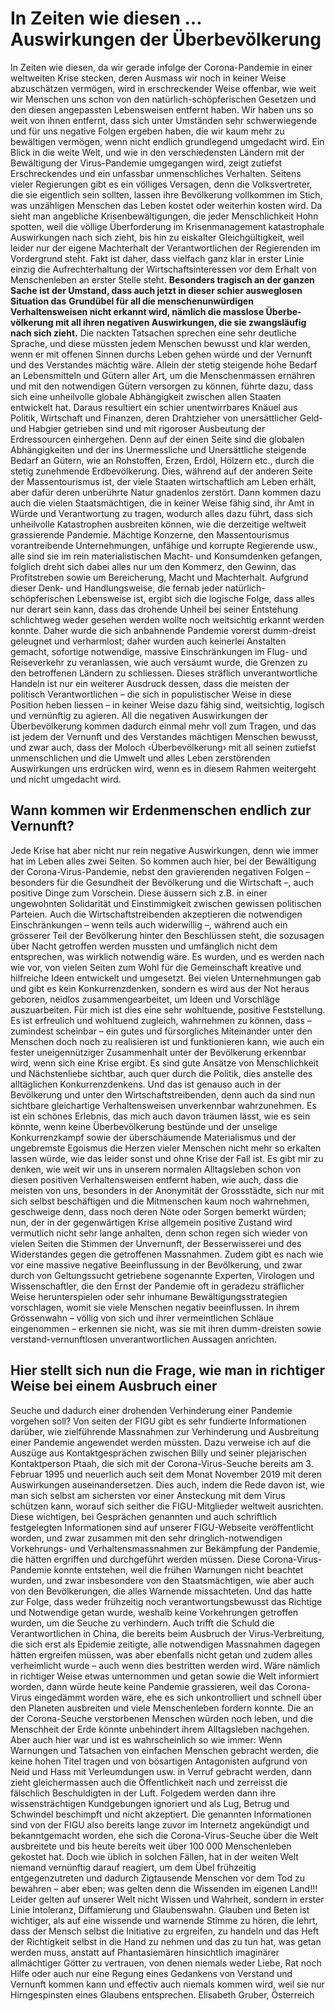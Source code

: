 # In Zeiten wie diesen … Auswirkungen der Überbevölkerung
In Zeiten wie diesen, da wir gerade infolge der Corona-Pandemie in einer weltweiten Krise stecken, deren Ausmass wir noch in keiner Weise abzuschätzen vermögen, wird in erschreckender Weise offenbar, wie weit wir Menschen uns schon von den natürlich-schöpferischen Gesetzen und den diesen angepassten Lebensweisen entfernt haben. Wir haben uns so weit von ihnen entfernt, dass sich unter Umständen sehr schwerwiegende und für uns negative Folgen ergeben haben, die wir kaum mehr zu bewältigen vermögen, wenn nicht endlich grundlegend umgedacht wird.
Ein Blick in die weite Welt, und wie in den verschiedensten Ländern mit der Bewältigung der Virus-Pandemie umgegangen wird, zeigt zutiefst Erschreckendes und ein unfassbar unmenschliches Verhalten. Seitens vieler Regierungen gibt es ein völliges Versagen, denn die Volksvertreter, die sie eigentlich sein sollten, lassen ihre Bevölkerung vollkommen im Stich, was unzähligen Menschen das Leben kostet oder weiterhin kosten wird. Da sieht man angebliche Krisenbewältigungen, die jeder Menschlichkeit Hohn spotten, weil die völlige Überforderung im Krisenmanagement katastrophale Auswirkungen nach sich zieht, bis hin zu eiskalter Gleichgültigkeit, weil leider nur der eigene Machterhalt der Verantwortlichen der Regierenden im Vordergrund steht. Fakt ist daher, dass vielfach ganz klar in erster Linie einzig die Aufrechterhaltung der Wirtschaftsinteressen vor dem Erhalt von Menschenleben an erster Stelle steht.
**Besonders tragisch an der ganzen Sache ist der Umstand, dass auch jetzt in dieser schier ausweglosen Situation das**
**Grundübel für all die menschenunwürdigen Verhaltensweisen nicht erkannt wird, nämlich die masslose Überbe-**
**völkerung mit all ihren negativen Auswirkungen, die sie zwangsläufig nach sich zieht.**
Die nackten Tatsachen sprechen eine sehr deutliche Sprache, und diese müssten jedem Menschen bewusst und klar werden, wenn er mit offenen Sinnen durchs Leben gehen würde und der Vernunft und des Verstandes mächtig wäre. Allein der stetig steigende hohe Bedarf an Lebensmitteln und Gütern aller Art, um die Menschenmassen ernähren und mit den notwendigen Gütern versorgen zu können, führte dazu, dass sich eine unheilvolle globale Abhängigkeit zwischen allen Staaten entwickelt hat. Daraus resultiert ein schier unentwirrbares Knäuel aus Politik, Wirtschaft und Finanzen, deren Drahtzieher von unersättlicher Geld- und Habgier getrieben sind und mit rigoroser Ausbeutung der Erdressourcen einhergehen. Denn auf der einen Seite sind die globalen Abhängigkeiten und der ins Unermessliche und Unersättliche steigende Bedarf an Gütern, wie an Rohstoffen, Erzen, Erdöl, Hölzern etc., durch die stetig zunehmende Erdbevölkerung. Dies, während auf der anderen Seite der Massentourismus ist, der viele Staaten wirtschaftlich am Leben erhält, aber dafür deren unberührte Natur gnadenlos zerstört. Dann kommen dazu auch die vielen Staatsmächtigen, die in keiner Weise fähig sind, ihr Amt in Würde und Verantwortung zu tragen, wodurch alles dazu führt, dass sich unheilvolle Katastrophen ausbreiten können, wie die derzeitige weltweit grassierende Pandemie. Mächtige Konzerne, den Massentourismus vorantreibende Unternehmungen, unfähige und korrupte Regierende usw., alle sind sie im rein materialistischen Macht- und Konsumdenken gefangen, folglich dreht sich dabei alles nur um den Kommerz, den Gewinn, das Profitstreben sowie um Bereicherung, Macht und Machterhalt. Aufgrund dieser Denk- und Handlungsweise, die fernab jeder natürlich-schöpferischen Lebensweise ist, ergibt sich die logische Folge, dass alles nur derart sein kann, dass das drohende Unheil bei seiner Entstehung schlichtweg weder gesehen werden wollte noch weitsichtig erkannt werden konnte. Daher wurde die sich anbahnende Pandemie vorerst dumm-dreist geleugnet und verharmlost; daher wurden auch keinerlei Anstalten gemacht, sofortige notwendige, massive Einschränkungen im Flug- und Reiseverkehr zu veranlassen, wie auch versäumt wurde, die Grenzen zu den betroffenen Ländern zu schliessen. Dieses sträflich unverantwortliche Handeln ist nur ein weiterer Ausdruck dessen, dass die meisten der politisch Verantwortlichen – die sich in populistischer Weise in diese Position heben liessen – in keiner Weise dazu fähig sind, weitsichtig, logisch und vernünftig zu agieren. All die negativen Auswirkungen der Überbevölkerung kommen dadurch einmal mehr voll zum Tragen, und das ist jedem der Vernunft und des Verstandes mächtigen Menschen bewusst, und zwar auch, dass der Moloch ‹Überbevölkerung› mit all seinen zutiefst unmenschlichen und die Umwelt und alles Leben zerstörenden Auswirkungen uns erdrücken wird, wenn es in diesem Rahmen weitergeht und nicht umgedacht wird.
## Wann kommen wir Erdenmenschen endlich zur Vernunft?
Jede Krise hat aber nicht nur rein negative Auswirkungen, denn wie immer hat im Leben alles zwei Seiten. So kommen auch hier, bei der Bewältigung der Corona-Virus-Pandemie, nebst den gravierenden negativen Folgen – besonders für die Gesundheit der Bevölkerung und die Wirtschaft –, auch positive Dinge zum Vorschein. Diese äussern sich z.B. in einer ungewohnten Solidarität und Einstimmigkeit zwischen gewissen politischen Parteien. Auch die Wirtschaftstreibenden akzeptieren die notwendigen Einschränkungen – wenn teils auch widerwillig –, während auch ein grösserer Teil der Bevölkerung hinter den Beschlüssen steht, die sozusagen über Nacht getroffen werden mussten und umfänglich nicht dem entsprechen, was wirklich notwendig wäre. Es wurden, und es werden nach wie vor, von vielen Seiten zum Wohl für die Gemeinschaft kreative und hilfreiche Ideen entwickelt und umgesetzt. Bei vielen Unternehmungen gab und gibt es kein Konkurrenzdenken, sondern es wird aus der Not heraus geboren, neidlos zusammengearbeitet, um Ideen und Vorschläge auszuarbeiten. Für mich ist dies eine sehr wohltuende, positive Feststellung. Es ist erfreulich und wohltuend zugleich, wahrnehmen zu können, dass – zumindest scheinbar – ein gutes und fürsorgliches Miteinander unter den Menschen doch noch zu realisieren ist und funktionieren kann, wie auch ein fester uneigennütziger Zusammenhalt unter der Bevölkerung erkennbar wird, wenn sich eine Krise ergibt. Es sind gute Ansätze von Menschlichkeit und Nächstenliebe sichtbar, auch quer durch die Politik, dies anstelle des alltäglichen Konkurrenzdenkens. Und das ist genauso auch in der Bevölkerung und unter den Wirtschaftstreibenden, denn auch da sind nun sichtbare gleichartige Verhaltensweisen unverkennbar wahrzunehmen. Es ist ein schönes Erlebnis, das mich auch davon träumen lässt, wie es sein könnte, wenn keine Überbevölkerung bestünde und der unselige Konkurrenzkampf sowie der überschäumende Materialismus und der ungebremste Egoismus die Herzen vieler Menschen nicht mehr so erkalten lassen würde, wie das leider sonst und ohne Krise der Fall ist. Es gibt mir zu denken, wie weit wir uns in unserem normalen Alltagsleben schon von diesen positiven Verhaltensweisen entfernt haben, wie auch, dass die meisten von uns, besonders in der Anonymität der Grossstädte, sich nur mit sich selbst beschäftigen und die Mitmenschen kaum noch wahrnehmen, geschweige denn, dass noch deren Nöte oder Sorgen bemerkt würden; nun, der in der gegenwärtigen Krise allgemein positive Zustand wird vermutlich nicht sehr lange anhalten, denn schon regen sich wieder von vielen Seiten die Stimmen der Unvernunft, der Besserwisserei und des Widerstandes gegen die getroffenen Massnahmen. Zudem gibt es nach wie vor eine massive negative Beeinflussung in der Bevölkerung, und zwar durch von Geltungssucht getriebene sogenannte Experten, Virologen und Wissenschaftler, die den Ernst der Pandemie oft in geradezu sträflicher Weise herunterspielen oder sehr inhumane Bewältigungsstrategien vorschlagen, womit sie viele Menschen negativ beeinflussen. In ihrem Grössenwahn – völlig von sich und ihrer vermeintlichen Schläue eingenommen – erkennen sie nicht, was sie mit ihren dumm-dreisten sowie verstand-vernunftlosen unverantwortlichen Aussagen anrichten.
## Hier stellt sich nun die Frage, wie man in richtiger Weise bei einem Ausbruch einer
Seuche und dadurch einer drohenden Verhinderung einer Pandemie vorgehen soll? Von seiten der FIGU gibt es sehr fundierte Informationen darüber, wie zielführende Massnahmen zur Verhinderung und Ausbreitung einer Pandemie angewendet werden müssten. Dazu verweise ich auf die Auszüge aus Kontaktgesprächen zwischen Billy und seiner plejarischen Kontaktperson Ptaah, die sich mit der Corona-Virus-Seuche bereits am 3. Februar 1995 und neuerlich auch seit dem Monat November 2019 mit deren Auswirkungen auseinandersetzen. Dies auch, indem die Rede davon ist, wie man sich selbst am sichersten vor einer Ansteckung mit dem Virus schützen kann, worauf sich seither die FIGU-Mitglieder weltweit ausrichten. Diese wichtigen, bei Gesprächen genannten und auch schriftlich festgelegten Informationen sind auf unserer FIGU-Webseite veröffentlicht worden, und zwar zusammen mit den sehr dringlich-notwendigen Vorkehrungs- und Verhaltensmassnahmen zur Bekämpfung der Pandemie, die hätten ergriffen und durchgeführt werden müssen.
Diese Corona-Virus-Pandemie konnte entstehen, weil die frühen Warnungen nicht beachtet wurden, und zwar insbesondere von den Staatsmächtigen, wie aber auch von den Bevölkerungen, die alles Warnende missachteten. Und das hatte zur Folge, dass weder frühzeitig noch verantwortungsbewusst das Richtige und Notwendige getan wurde, weshalb keine Vorkehrungen getroffen wurden, um die Seuche zu verhindern. Auch trifft die Schuld die Verantwortlichen in China, die bereits beim Ausbruch der Virus-Verbreitung, die sich erst als Epidemie zeitigte, alle notwendigen Massnahmen dagegen hätten ergreifen müssen, was aber ebenfalls nicht getan und zudem alles verheimlicht wurde – auch wenn dies bestritten werden wird. Wäre nämlich in richtiger Weise etwas unternommen und getan sowie die Welt informiert worden, dann würde heute keine Pandemie grassieren, weil das Corona-Virus eingedämmt worden wäre, ehe es sich unkontrolliert und schnell über den Planeten ausbreiten und viele Menschenleben fordern konnte. Die an der Corona-Seuche verstorbenen Menschen würden noch leben, und die Menschheit der Erde könnte unbehindert ihrem Alltagsleben nachgehen. Aber auch hier war und ist es wahrscheinlich so wie immer: Wenn Warnungen und Tatsachen von einfachen Menschen gebracht werden, die keine hohen Titel tragen und von bösartigen Antagonisten aufgrund von Neid und Hass mit Verleumdungen usw. in Verruf gebracht werden, dann zieht gleichermassen auch die Öffentlichkeit nach und zerreisst die fälschlich Beschuldigten in der Luft. Folgedem werden dann ihre wissensträchtigen Kundgebungen ignoriert und als Lug, Betrug und Schwindel beschimpft und nicht akzeptiert.
Die genannten Informationen sind von der FIGU also bereits lange zuvor im Internetz angekündigt und bekanntgemacht worden, ehe sich die Corona-Virus-Seuche über die Welt ausbreitete und bis heute bereits weit über 100 000 Menschenleben gekostet hat. Doch wie üblich in solchen Fällen, hat in der weiten Welt niemand vernünftig darauf reagiert, um dem Übel frühzeitig entgegenzutreten und dadurch Zigtausende Menschen vor dem Tod zu bewahren – aber eben; was gelten denn die Wissenden im eigenen Land!!! Leider gelten auf unserer Welt nicht Wissen und Wahrheit, sondern in erster Linie Intoleranz, Diffamierung und Glaubenswahn. Glauben und Beten ist wichtiger, als auf eine wissende und warnende Stimme zu hören, die lehrt, dass der Mensch selbst die Initiative zu ergreifen, zu handeln und das Heft der Richtigkeit selbst in die Hand zu nehmen und das zu tun hat, was getan werden muss, anstatt auf Phantasiemären hinsichtlich imaginärer allmächtiger Götter zu vertrauen, von denen niemals weder Liebe, Rat noch Hilfe oder auch nur eine Regung eines Gedankens von Verstand und Vernunft kommen kann und effectiv auch niemals kommen wird, weil sie nur Hirngespinsten eines Glaubens entsprechen.
Elisabeth Gruber, Österreich
